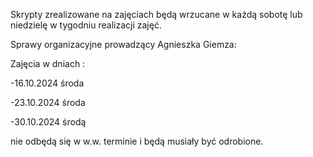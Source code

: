 Skrypty zrealizowane na zajęciach będą wrzucane w każdą sobotę lub niedzielę w tygodniu realizacji zajęć.

Sprawy organizacyjne prowadzący Agnieszka Giemza:

Zajęcia w dniach :

-16.10.2024 środa

-23.10.2024 środa

-30.10.2024 środą 

nie odbędą się w w.w. terminie i będą musiały być odrobione.
